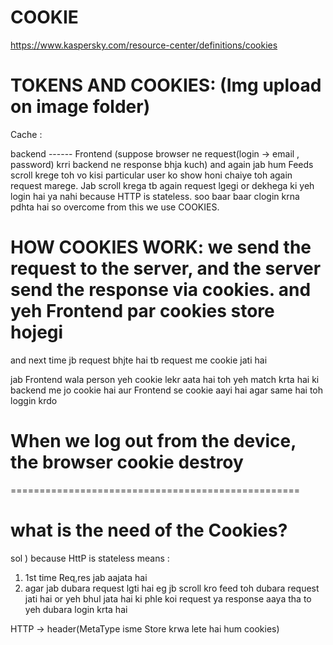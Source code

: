 # COOKIE

https://www.kaspersky.com/resource-center/definitions/cookies

# TOKENS AND COOKIES:  (Img upload on image folder)

Cache : 

backend   ------ Frontend (suppose browser ne request(login -> email , password) krri backend ne response bhja kuch)
and again jab hum Feeds scroll krege toh vo kisi particular user ko show honi chaiye toh again request marege. Jab scroll krega tb again request lgegi
or dekhega ki yeh login hai ya nahi because HTTP is stateless. soo baar baar clogin krna pdhta hai so overcome from this we use 
COOKIES.

# HOW COOKIES WORK: we send the request to the server, and the server send the response via cookies. and yeh Frontend par cookies store hojegi
and next time jb request bhjte hai tb request me cookie jati hai

jab Frontend wala person yeh cookie lekr aata hai toh yeh match krta hai ki backend me jo cookie hai aur Frontend se cookie aayi hai agar same hai toh loggin krdo

# When we log out from the device, the browser cookie destroy

==================================================

# what is the need of the Cookies?
sol ) because HttP is stateless means :
1) 1st time Req,res jab aajata hai
2) agar jab dubara request lgti hai eg jb scroll kro feed toh dubara request jati hai 
or yeh bhul jata hai ki phle koi request ya response aaya tha to yeh dubara login krta hai

HTTP -> header(MetaType isme Store krwa lete hai hum cookies)